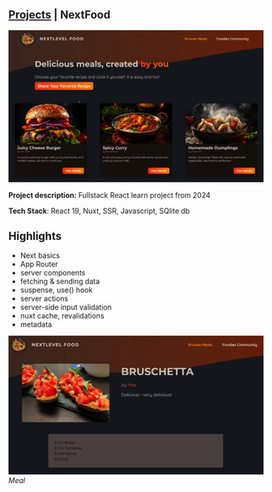 ## [Projects](/portfolio/) | NextFood

<img src="../images/nextfood/home.png"/>

**Project description:** Fullstack React learn project from 2024

**Tech Stack**: React 19, Nuxt, SSR, Javascript, SQlite db

## Highlights
- Next basics
- App Router
- server components
- fetching & sending data
- suspense, use() hook
- server actions
- server-side input validation
- nuxt cache, revalidations
- metadata

![Meal](../images/nextfood/meal.png)
*Meal*